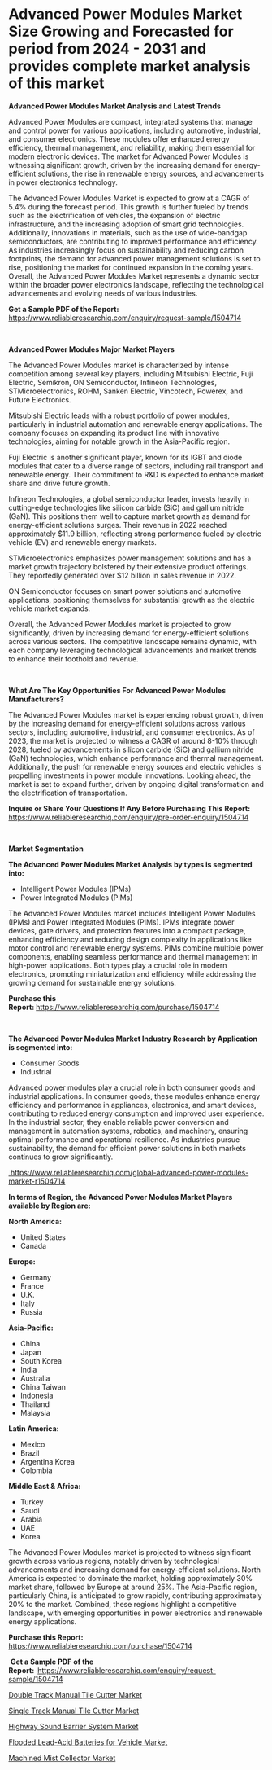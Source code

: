 <p><h1>Advanced Power Modules Market Size Growing and Forecasted for period from 2024 - 2031 and provides complete market analysis of this market</h1></p><p><strong>Advanced Power Modules Market Analysis and Latest Trends</strong></p>
<p><p>Advanced Power Modules are compact, integrated systems that manage and control power for various applications, including automotive, industrial, and consumer electronics. These modules offer enhanced energy efficiency, thermal management, and reliability, making them essential for modern electronic devices. The market for Advanced Power Modules is witnessing significant growth, driven by the increasing demand for energy-efficient solutions, the rise in renewable energy sources, and advancements in power electronics technology.</p><p>The Advanced Power Modules Market is expected to grow at a CAGR of 5.4% during the forecast period. This growth is further fueled by trends such as the electrification of vehicles, the expansion of electric infrastructure, and the increasing adoption of smart grid technologies. Additionally, innovations in materials, such as the use of wide-bandgap semiconductors, are contributing to improved performance and efficiency. As industries increasingly focus on sustainability and reducing carbon footprints, the demand for advanced power management solutions is set to rise, positioning the market for continued expansion in the coming years. Overall, the Advanced Power Modules Market represents a dynamic sector within the broader power electronics landscape, reflecting the technological advancements and evolving needs of various industries.</p></p>
<p><strong>Get a Sample PDF of the Report:&nbsp;</strong> <a href="https://www.reliableresearchiq.com/enquiry/request-sample/1504714?utm_campaign=1121&utm_medium=2&utm_source=Github&utm_content=ia&utm_term=08122024&utm_id=advanced-power-modules">https://www.reliableresearchiq.com/enquiry/request-sample/1504714</a></p>
<p>&nbsp;</p>
<p><strong>Advanced Power Modules Major Market Players</strong></p>
<p><p>The Advanced Power Modules market is characterized by intense competition among several key players, including Mitsubishi Electric, Fuji Electric, Semikron, ON Semiconductor, Infineon Technologies, STMicroelectronics, ROHM, Sanken Electric, Vincotech, Powerex, and Future Electronics. </p><p>Mitsubishi Electric leads with a robust portfolio of power modules, particularly in industrial automation and renewable energy applications. The company focuses on expanding its product line with innovative technologies, aiming for notable growth in the Asia-Pacific region.</p><p>Fuji Electric is another significant player, known for its IGBT and diode modules that cater to a diverse range of sectors, including rail transport and renewable energy. Their commitment to R&D is expected to enhance market share and drive future growth.</p><p>Infineon Technologies, a global semiconductor leader, invests heavily in cutting-edge technologies like silicon carbide (SiC) and gallium nitride (GaN). This positions them well to capture market growth as demand for energy-efficient solutions surges. Their revenue in 2022 reached approximately $11.9 billion, reflecting strong performance fueled by electric vehicle (EV) and renewable energy markets.</p><p>STMicroelectronics emphasizes power management solutions and has a market growth trajectory bolstered by their extensive product offerings. They reportedly generated over $12 billion in sales revenue in 2022.</p><p>ON Semiconductor focuses on smart power solutions and automotive applications, positioning themselves for substantial growth as the electric vehicle market expands.</p><p>Overall, the Advanced Power Modules market is projected to grow significantly, driven by increasing demand for energy-efficient solutions across various sectors. The competitive landscape remains dynamic, with each company leveraging technological advancements and market trends to enhance their foothold and revenue.</p></p>
<p>&nbsp;</p>
<p><strong>What Are The Key Opportunities For Advanced Power Modules Manufacturers?</strong></p>
<p><p>The Advanced Power Modules market is experiencing robust growth, driven by the increasing demand for energy-efficient solutions across various sectors, including automotive, industrial, and consumer electronics. As of 2023, the market is projected to witness a CAGR of around 8-10% through 2028, fueled by advancements in silicon carbide (SiC) and gallium nitride (GaN) technologies, which enhance performance and thermal management. Additionally, the push for renewable energy sources and electric vehicles is propelling investments in power module innovations. Looking ahead, the market is set to expand further, driven by ongoing digital transformation and the electrification of transportation.</p></p>
<p><strong>Inquire or Share Your Questions If Any Before Purchasing This Report:</strong> <a href="https://www.reliableresearchiq.com/enquiry/pre-order-enquiry/1504714?utm_campaign=1121&utm_medium=2&utm_source=Github&utm_content=ia&utm_term=08122024&utm_id=advanced-power-modules">https://www.reliableresearchiq.com/enquiry/pre-order-enquiry/1504714</a></p>
<p>&nbsp;</p>
<p><strong>Market Segmentation</strong></p>
<p><strong>The Advanced Power Modules Market Analysis by types is segmented into:</strong></p>
<p><ul><li>Intelligent Power Modules (IPMs)</li><li>Power Integrated Modules (PIMs)</li></ul></p>
<p><p>The Advanced Power Modules market includes Intelligent Power Modules (IPMs) and Power Integrated Modules (PIMs). IPMs integrate power devices, gate drivers, and protection features into a compact package, enhancing efficiency and reducing design complexity in applications like motor control and renewable energy systems. PIMs combine multiple power components, enabling seamless performance and thermal management in high-power applications. Both types play a crucial role in modern electronics, promoting miniaturization and efficiency while addressing the growing demand for sustainable energy solutions.</p></p>
<p><strong>Purchase this Report:&nbsp;</strong><a href="https://www.reliableresearchiq.com/purchase/1504714?utm_campaign=1121&utm_medium=2&utm_source=Github&utm_content=ia&utm_term=08122024&utm_id=advanced-power-modules">https://www.reliableresearchiq.com/purchase/1504714</a></p>
<p>&nbsp;</p>
<p><strong>The Advanced Power Modules Market Industry Research by Application is segmented into:</strong></p>
<p><ul><li>Consumer Goods</li><li>Industrial</li></ul></p>
<p><p>Advanced power modules play a crucial role in both consumer goods and industrial applications. In consumer goods, these modules enhance energy efficiency and performance in appliances, electronics, and smart devices, contributing to reduced energy consumption and improved user experience. In the industrial sector, they enable reliable power conversion and management in automation systems, robotics, and machinery, ensuring optimal performance and operational resilience. As industries pursue sustainability, the demand for efficient power solutions in both markets continues to grow significantly.</p></p>
<p><a href="https://www.reliableresearchiq.com/global-advanced-power-modules-market-r1504714?utm_campaign=1121&utm_medium=2&utm_source=Github&utm_content=ia&utm_term=08122024&utm_id=advanced-power-modules">&nbsp;https://www.reliableresearchiq.com/global-advanced-power-modules-market-r1504714</a></p>
<p><strong>In terms of Region, the Advanced Power Modules Market Players available by Region are:</strong></p>
<p>
    <p> <strong> North America: </strong>
        <ul>
            <li>United States</li>
            <li>Canada</li>
        </ul>
        </p> 
    <p> <strong> Europe: </strong>
        <ul>
            <li>Germany</li>
            <li>France</li>
            <li>U.K.</li>
            <li>Italy</li>
            <li>Russia</li>
        </ul>
        </p> 
    <p> <strong> Asia-Pacific: </strong>
        <ul>
            <li>China</li>
            <li>Japan</li>
            <li>South Korea</li>
            <li>India</li>
            <li>Australia</li>
            <li>China Taiwan</li>
            <li>Indonesia</li>
            <li>Thailand</li>
            <li>Malaysia</li>
        </ul>
        </p> 
    <p> <strong> Latin America: </strong>
        <ul>
            <li>Mexico</li>
            <li>Brazil</li>
            <li>Argentina Korea</li>
            <li>Colombia</li>
        </ul>
        </p> 
    <p> <strong> Middle East & Africa: </strong>
        <ul>
            <li>Turkey</li>
            <li>Saudi</li>
            <li>Arabia</li>
            <li>UAE</li>
            <li>Korea</li>
        </ul>
    </p>
    </p>
<p><p>The Advanced Power Modules market is projected to witness significant growth across various regions, notably driven by technological advancements and increasing demand for energy-efficient solutions. North America is expected to dominate the market, holding approximately 30% market share, followed by Europe at around 25%. The Asia-Pacific region, particularly China, is anticipated to grow rapidly, contributing approximately 20% to the market. Combined, these regions highlight a competitive landscape, with emerging opportunities in power electronics and renewable energy applications.</p></p>
<p><strong>Purchase this Report: </strong><a href="https://www.reliableresearchiq.com/purchase/1504714?utm_campaign=1121&utm_medium=2&utm_source=Github&utm_content=ia&utm_term=08122024&utm_id=advanced-power-modules">https://www.reliableresearchiq.com/purchase/1504714</a></p>
<p>&nbsp;<strong>Get a Sample PDF of the Report:&nbsp;&nbsp;</strong><a href="https://www.reliableresearchiq.com/enquiry/request-sample/1504714?utm_campaign=1121&utm_medium=2&utm_source=Github&utm_content=ia&utm_term=08122024&utm_id=advanced-power-modules">https://www.reliableresearchiq.com/enquiry/request-sample/1504714</a></p>
<p><strong></strong></p>
<p><p><a href="https://www.linkedin.com/pulse/double-track-manual-tile-cutter-market-key-players-growth-trends-s2gyc?utm_campaign=1121&utm_medium=2&utm_source=Github&utm_content=ia&utm_term=08122024&utm_id=advanced-power-modules">Double Track Manual Tile Cutter Market</a></p><p><a href="https://www.linkedin.com/pulse/single-track-manual-tile-cutter-market-report-exploring-growth-qjcic?utm_campaign=1121&utm_medium=2&utm_source=Github&utm_content=ia&utm_term=08122024&utm_id=advanced-power-modules">Single Track Manual Tile Cutter Market</a></p><p><a href="https://www.linkedin.com/pulse/thorough-overview-highway-sound-barrier-system-market-including-oolac?utm_campaign=1121&utm_medium=2&utm_source=Github&utm_content=ia&utm_term=08122024&utm_id=advanced-power-modules">Highway Sound Barrier System Market</a></p><p><a href="https://github.com/aikinzul446/Market-Research-Report-List-1/blob/main/flooded-lead-acid-batteries-for-vehicle-market.md?utm_campaign=1121&utm_medium=2&utm_source=Github&utm_content=ia&utm_term=08122024&utm_id=advanced-power-modules">Flooded Lead-Acid Batteries for Vehicle Market</a></p><p><a href="https://www.linkedin.com/pulse/evaluating-future-machined-mist-collector-market-size-drivers-gislc?utm_campaign=1121&utm_medium=2&utm_source=Github&utm_content=ia&utm_term=08122024&utm_id=advanced-power-modules">Machined Mist Collector Market</a></p></p>